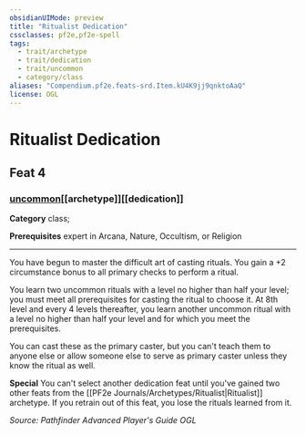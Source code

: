 ```yaml
---
obsidianUIMode: preview
title: "Ritualist Dedication"
cssclasses: pf2e,pf2e-spell
tags:
  - trait/archetype
  - trait/dedication
  - trait/uncommon
  - category/class
aliases: "Compendium.pf2e.feats-srd.Item.kU4K9jj9qnktoAaQ"
license: OGL
---
```

# Ritualist Dedication
## Feat 4
### [uncommon](uncommon "Uncommon Rarity Trait")[[archetype]][[dedication]]

**Category** class; 



**Prerequisites** expert in Arcana, Nature, Occultism, or Religion
* * *
You have begun to master the difficult art of casting rituals. You gain a +2 circumstance bonus to all primary checks to perform a ritual.

You learn two uncommon rituals with a level no higher than half your level; you must meet all prerequisites for casting the ritual to choose it. At 8th level and every 4 levels thereafter, you learn another uncommon ritual with a level no higher than half your level and for which you meet the prerequisites.

You can cast these as the primary caster, but you can't teach them to anyone else or allow someone else to serve as primary caster unless they know the ritual as well.

**Special** You can't select another dedication feat until you've gained two other feats from the [[PF2e Journals/Archetypes/Ritualist|Ritualist]] archetype. If you retrain out of this feat, you lose the rituals learned from it.

*Source: Pathfinder Advanced Player's Guide*
*OGL*